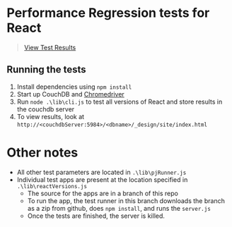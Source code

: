# Performance Regression tests for React

> [View Test Results](https://axemclion.cloudant.com/react-perf/_design/site/index.html#/summary?pagename=DBMonster&browser=chrome)


## Running the tests

1. Install dependencies using `npm install`
2. Start up CouchDB and [Chromedriver](https://sites.google.com/a/chromium.org/chromedriver/downloads)
3. Run `node .\lib\cli.js` to test all versions of React and store results in the couchdb server
4. To view results, look at `http://<couchdbServer:5984>/<dbname>/_design/site/index.html`

# Other notes

- All other test parameters are located in `.\lib\pjRunner.js`
- Individual test apps are present at the location specified in `.\lib\reactVersions.js`
    + The source for the apps are in a branch of this repo
    + To run the app, the test runner in this branch downloads the branch as a zip from github, does `npm install`, and runs the `server.js`
    + Once the tests are finished, the server is killed. 
